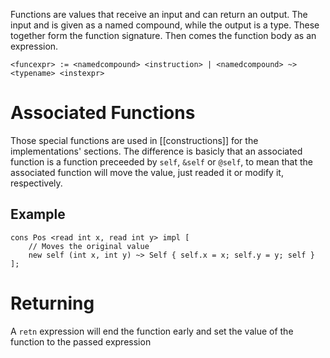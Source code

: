 Functions are values that receive an input and can return an output. The input and is given as a named compound, while the output is a type. These together form the function signature. Then comes the function body as an expression.
```
<funcexpr> := <namedcompound> <instruction> | <namedcompound> ~> <typename> <instexpr>
```
# Associated Functions
Those special functions are used in [[constructions]] for the implementations' sections. The difference is basicly that an associated function is a function preceeded by ``self``, ``&self`` or ``@self``, to mean that the associated function will move the value, just readed it or modify it, respectively.
## Example
```
cons Pos <read int x, read int y> impl [
	// Moves the original value
	new self (int x, int y) ~> Self { self.x = x; self.y = y; self }
];
```
# Returning
A ``retn`` expression will end the function early and set the value of the function to the passed expression